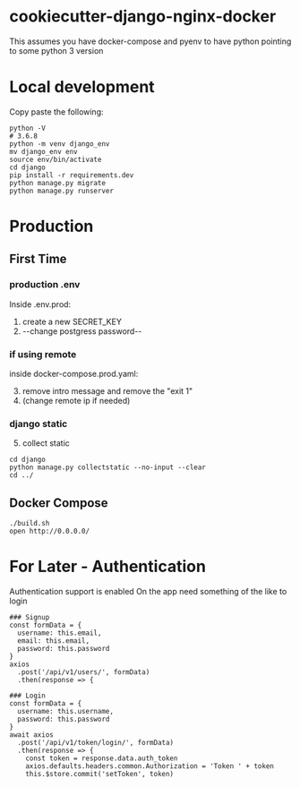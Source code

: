 # cookiecutter-django-nginx-docker

This assumes you have docker-compose and pyenv to have python pointing to some python 3 version

#  Local development

Copy paste the following:
```
python -V
# 3.6.8
python -m venv django_env
mv django_env env
source env/bin/activate
cd django
pip install -r requirements.dev
python manage.py migrate
python manage.py runserver
```

# Production

## First Time
### production .env

Inside .env.prod:

1. create a new SECRET_KEY
2. --change postgress password--

### if using remote

inside docker-compose.prod.yaml:

3. remove intro message and remove the "exit 1"
4. (change remote ip if needed)

### django static

5. collect static 
```
cd django
python manage.py collectstatic --no-input --clear
cd ../
```


## Docker Compose

```
./build.sh
open http://0.0.0.0/
```

# For Later - Authentication

Authentication support is enabled
On the app need something of the like to login

```
### Signup
const formData = {
  username: this.email,
  email: this.email,
  password: this.password
}
axios
  .post('/api/v1/users/', formData)
  .then(response => {

### Login
const formData = {
  username: this.username,
  password: this.password
}
await axios
  .post('/api/v1/token/login/', formData)
  .then(response => {
    const token = response.data.auth_token
    axios.defaults.headers.common.Authorization = 'Token ' + token
    this.$store.commit('setToken', token)
```
